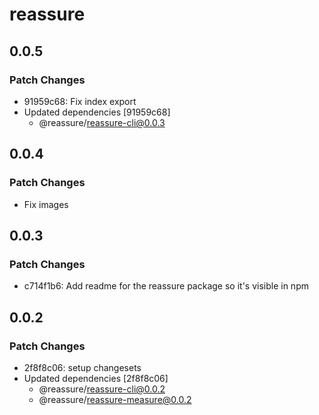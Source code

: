 # reassure

## 0.0.5

### Patch Changes

- 91959c68: Fix index export
- Updated dependencies [91959c68]
  - @reassure/reassure-cli@0.0.3

## 0.0.4

### Patch Changes

- Fix images

## 0.0.3

### Patch Changes

- c714f1b6: Add readme for the reassure package so it's visible in npm

## 0.0.2

### Patch Changes

- 2f8f8c06: setup changesets
- Updated dependencies [2f8f8c06]
  - @reassure/reassure-cli@0.0.2
  - @reassure/reassure-measure@0.0.2
